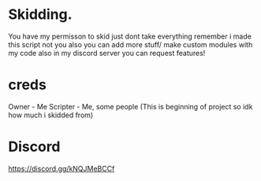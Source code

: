 # Skidding.
You have my permisson to skid just dont take everything remember i made this script not you also you can add more stuff/ make custom modules with my code also in my discord server you can request features!

# creds
Owner - Me
Scripter - Me, some people (This is beginning of project so idk how much i skidded from)
# Discord
https://discord.gg/kNQJMeBCCf
